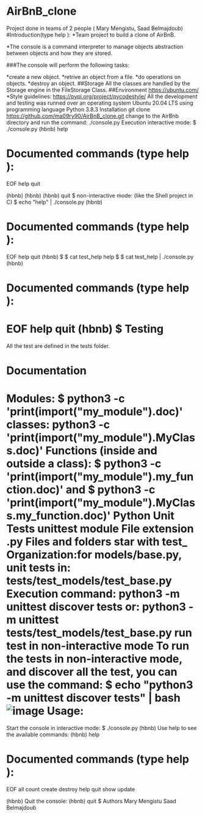 # AirBnB_clone
Project done in teams of 2 people ( Mary Mengistu, Saad Belmajdoub)
 #Introduction(type help <topic>):
*Team project to build a clone of AirBnB.

*The console is a command interpreter to manage objects abstraction between objects and how they are stored.

###The console will perform the following tasks:

*create a new object.
*retrive an object from a file.
*do operations on objects.
*destroy an object.
##Storage
All the classes are handled by the Storage engine in the FileStorage Class.
##Environment
https://ubuntu.com/ 
*Style guidelines:
     https://pypi.org/project/pycodestyle/
All the development and testing was runned over an operating system Ubuntu 20.04 LTS using programming language Python 3.8.3
 Installation
 git clone https://github.com/ma09ry90/AirBnB_clone.git
 change to the AirBnb directory and run the command:
  ./console.py
  Execution
   interactive mode:
   $ ./console.py
(hbnb) help

Documented commands (type help <topic>):
========================================
EOF  help  quit

(hbnb) 
(hbnb) 
(hbnb) quit
$
non-interactive mode: (like the Shell project in C)
$ echo "help" | ./console.py
(hbnb)

Documented commands (type help <topic>):
========================================
EOF  help  quit
(hbnb) 
$
$ cat test_help
help
$
$ cat test_help | ./console.py
(hbnb)

Documented commands (type help <topic>):
========================================
EOF  help  quit
(hbnb) 
$
Testing
=========
All the test are defined in the tests folder.

Documentation
=============
 Modules:
$ python3 -c 'print(__import__("my_module").__doc__)'
 classes:
python3 -c 'print(__import__("my_module").MyClass.__doc__)'
 Functions (inside and outside a class):
$ python3 -c 'print(__import__("my_module").my_function.__doc__)'
 and
$ python3 -c 'print(__import__("my_module").MyClass.my_function.__doc__)'
Python Unit Tests
unittest module
File extension .py
Files and folders star with test_
Organization:for models/base.py, unit tests in: tests/test_models/test_base.py
Execution command: python3 -m unittest discover tests
or: python3 -m unittest tests/test_models/test_base.py
run test in non-interactive mode
To run the tests in non-interactive mode, and discover all the test, you can use the command:
 $ echo "python3 -m unittest discover tests" | bash
 ![image](https://github.com/ma09ry90/AirBnB_clone/assets/118520635/dc753dde-074d-4d0e-8fb9-59661ef8a53f)
Usage:
======
 Start the console in interactive mode:
 $ ./console.py
(hbnb)
Use help to see the available commands:
(hbnb) help

Documented commands (type help <topic>):
========================================
EOF  all  count  create  destroy  help  quit  show  update

(hbnb)
Quit the console:
(hbnb) quit
$
Authors
  Mary Mengistu 
  Saad Belmajdoub
